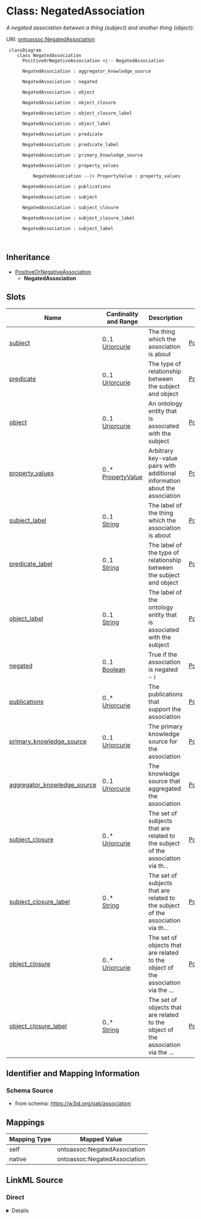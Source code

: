 # Class: NegatedAssociation


_A negated association between a thing (subject) and another thing (object)._





URI: [ontoassoc:NegatedAssociation](https://w3id.org/oak/association/NegatedAssociation)




```{mermaid}
 classDiagram
    class NegatedAssociation
      PositiveOrNegativeAssociation <|-- NegatedAssociation
      
      NegatedAssociation : aggregator_knowledge_source
        
      NegatedAssociation : negated
        
      NegatedAssociation : object
        
      NegatedAssociation : object_closure
        
      NegatedAssociation : object_closure_label
        
      NegatedAssociation : object_label
        
      NegatedAssociation : predicate
        
      NegatedAssociation : predicate_label
        
      NegatedAssociation : primary_knowledge_source
        
      NegatedAssociation : property_values
        
          NegatedAssociation --|> PropertyValue : property_values
        
      NegatedAssociation : publications
        
      NegatedAssociation : subject
        
      NegatedAssociation : subject_closure
        
      NegatedAssociation : subject_closure_label
        
      NegatedAssociation : subject_label
        
      
```





## Inheritance
* [PositiveOrNegativeAssociation](PositiveOrNegativeAssociation.md)
    * **NegatedAssociation**



## Slots

| Name | Cardinality and Range | Description | Inheritance |
| ---  | --- | --- | --- |
| [subject](subject.md) | 0..1 <br/> [Uriorcurie](Uriorcurie.md) | The thing which the association is about | [PositiveOrNegativeAssociation](PositiveOrNegativeAssociation.md) |
| [predicate](predicate.md) | 0..1 <br/> [Uriorcurie](Uriorcurie.md) | The type of relationship between the subject and object | [PositiveOrNegativeAssociation](PositiveOrNegativeAssociation.md) |
| [object](object.md) | 0..1 <br/> [Uriorcurie](Uriorcurie.md) | An ontology entity that is associated with the subject | [PositiveOrNegativeAssociation](PositiveOrNegativeAssociation.md) |
| [property_values](property_values.md) | 0..* <br/> [PropertyValue](PropertyValue.md) | Arbitrary key-value pairs with additional information about the association | [PositiveOrNegativeAssociation](PositiveOrNegativeAssociation.md) |
| [subject_label](subject_label.md) | 0..1 <br/> [String](String.md) | The label of the thing which the association is about | [PositiveOrNegativeAssociation](PositiveOrNegativeAssociation.md) |
| [predicate_label](predicate_label.md) | 0..1 <br/> [String](String.md) | The label of the type of relationship between the subject and object | [PositiveOrNegativeAssociation](PositiveOrNegativeAssociation.md) |
| [object_label](object_label.md) | 0..1 <br/> [String](String.md) | The label of the ontology entity that is associated with the subject | [PositiveOrNegativeAssociation](PositiveOrNegativeAssociation.md) |
| [negated](negated.md) | 0..1 <br/> [Boolean](Boolean.md) | True if the association is negated - i | [PositiveOrNegativeAssociation](PositiveOrNegativeAssociation.md) |
| [publications](publications.md) | 0..* <br/> [Uriorcurie](Uriorcurie.md) | The publications that support the association | [PositiveOrNegativeAssociation](PositiveOrNegativeAssociation.md) |
| [primary_knowledge_source](primary_knowledge_source.md) | 0..1 <br/> [Uriorcurie](Uriorcurie.md) | The primary knowledge source for the association | [PositiveOrNegativeAssociation](PositiveOrNegativeAssociation.md) |
| [aggregator_knowledge_source](aggregator_knowledge_source.md) | 0..1 <br/> [Uriorcurie](Uriorcurie.md) | The knowledge source that aggregated the association | [PositiveOrNegativeAssociation](PositiveOrNegativeAssociation.md) |
| [subject_closure](subject_closure.md) | 0..* <br/> [Uriorcurie](Uriorcurie.md) | The set of subjects that are related to the subject of the association via th... | [PositiveOrNegativeAssociation](PositiveOrNegativeAssociation.md) |
| [subject_closure_label](subject_closure_label.md) | 0..* <br/> [String](String.md) | The set of subjects that are related to the subject of the association via th... | [PositiveOrNegativeAssociation](PositiveOrNegativeAssociation.md) |
| [object_closure](object_closure.md) | 0..* <br/> [Uriorcurie](Uriorcurie.md) | The set of objects that are related to the object of the association via the ... | [PositiveOrNegativeAssociation](PositiveOrNegativeAssociation.md) |
| [object_closure_label](object_closure_label.md) | 0..* <br/> [String](String.md) | The set of objects that are related to the object of the association via the ... | [PositiveOrNegativeAssociation](PositiveOrNegativeAssociation.md) |









## Identifier and Mapping Information







### Schema Source


* from schema: https://w3id.org/oak/association





## Mappings

| Mapping Type | Mapped Value |
| ---  | ---  |
| self | ontoassoc:NegatedAssociation |
| native | ontoassoc:NegatedAssociation |





## LinkML Source

<!-- TODO: investigate https://stackoverflow.com/questions/37606292/how-to-create-tabbed-code-blocks-in-mkdocs-or-sphinx -->

### Direct

<details>
```yaml
name: NegatedAssociation
description: A negated association between a thing (subject) and another thing (object).
from_schema: https://w3id.org/oak/association
is_a: PositiveOrNegativeAssociation
slot_usage:
  negated:
    name: negated
    domain_of:
    - PositiveOrNegativeAssociation
    equals_expression: 'True'

```
</details>

### Induced

<details>
```yaml
name: NegatedAssociation
description: A negated association between a thing (subject) and another thing (object).
from_schema: https://w3id.org/oak/association
is_a: PositiveOrNegativeAssociation
slot_usage:
  negated:
    name: negated
    domain_of:
    - PositiveOrNegativeAssociation
    equals_expression: 'True'
attributes:
  subject:
    name: subject
    description: The thing which the association is about.
    comments:
    - it is conventional for the subject to be the "entity" and the object to be the
      ontological descriptor
    from_schema: https://w3id.org/oak/association
    exact_mappings:
    - oa:hasBody
    rank: 1000
    slot_uri: rdf:subject
    alias: subject
    owner: NegatedAssociation
    domain_of:
    - PositiveOrNegativeAssociation
    - AssociationChange
    slot_group: core_triple
    range: uriorcurie
  predicate:
    name: predicate
    description: The type of relationship between the subject and object.
    from_schema: https://w3id.org/oak/association
    rank: 1000
    slot_uri: rdf:predicate
    alias: predicate
    owner: NegatedAssociation
    domain_of:
    - PositiveOrNegativeAssociation
    - PropertyValue
    slot_group: core_triple
    range: uriorcurie
  object:
    name: object
    description: An ontology entity that is associated with the subject.
    comments:
    - it is conventional for the subject to be the "entity" and the object to be the
      ontological descriptor
    from_schema: https://w3id.org/oak/association
    exact_mappings:
    - oa:hasTarget
    rank: 1000
    slot_uri: rdf:object
    alias: object
    owner: NegatedAssociation
    domain_of:
    - PositiveOrNegativeAssociation
    - PropertyValue
    slot_group: core_triple
    range: uriorcurie
  property_values:
    name: property_values
    description: Arbitrary key-value pairs with additional information about the association
    from_schema: https://w3id.org/oak/association
    rank: 1000
    multivalued: true
    alias: property_values
    owner: NegatedAssociation
    domain_of:
    - PositiveOrNegativeAssociation
    range: PropertyValue
    inlined: true
  subject_label:
    name: subject_label
    description: The label of the thing which the association is about.
    from_schema: https://w3id.org/oak/association
    rank: 1000
    mixins:
    - denormalized_slot
    slot_uri: sssom:subject_label
    alias: subject_label
    owner: NegatedAssociation
    domain_of:
    - PositiveOrNegativeAssociation
    range: string
  predicate_label:
    name: predicate_label
    description: The label of the type of relationship between the subject and object.
    from_schema: https://w3id.org/oak/association
    rank: 1000
    mixins:
    - denormalized_slot
    slot_uri: sssom:predicate_label
    alias: predicate_label
    owner: NegatedAssociation
    domain_of:
    - PositiveOrNegativeAssociation
    range: string
  object_label:
    name: object_label
    description: The label of the ontology entity that is associated with the subject.
    from_schema: https://w3id.org/oak/association
    rank: 1000
    mixins:
    - denormalized_slot
    slot_uri: sssom:object_label
    alias: object_label
    owner: NegatedAssociation
    domain_of:
    - PositiveOrNegativeAssociation
    range: string
  negated:
    name: negated
    description: True if the association is negated - i.e the core triple is not true.
    from_schema: https://w3id.org/oak/association
    rank: 1000
    alias: negated
    owner: NegatedAssociation
    domain_of:
    - PositiveOrNegativeAssociation
    range: boolean
    equals_expression: 'True'
  publications:
    name: publications
    description: The publications that support the association
    from_schema: https://w3id.org/oak/association
    rank: 1000
    slot_uri: biolink:publications
    multivalued: true
    alias: publications
    owner: NegatedAssociation
    domain_of:
    - PositiveOrNegativeAssociation
    - AssociationChange
    range: uriorcurie
  primary_knowledge_source:
    name: primary_knowledge_source
    description: The primary knowledge source for the association
    from_schema: https://w3id.org/oak/association
    rank: 1000
    slot_uri: biolink:primary_knowledge_source
    alias: primary_knowledge_source
    owner: NegatedAssociation
    domain_of:
    - PositiveOrNegativeAssociation
    - ParserConfiguration
    - AssociationChange
    range: uriorcurie
  aggregator_knowledge_source:
    name: aggregator_knowledge_source
    description: The knowledge source that aggregated the association
    from_schema: https://w3id.org/oak/association
    rank: 1000
    slot_uri: biolink:aggregator_knowledge_source
    alias: aggregator_knowledge_source
    owner: NegatedAssociation
    domain_of:
    - PositiveOrNegativeAssociation
    - ParserConfiguration
    - AssociationChange
    range: uriorcurie
  subject_closure:
    name: subject_closure
    description: The set of subjects that are related to the subject of the association
      via the closure predicates
    from_schema: https://w3id.org/oak/association
    rank: 1000
    multivalued: true
    alias: subject_closure
    owner: NegatedAssociation
    domain_of:
    - PositiveOrNegativeAssociation
    range: uriorcurie
  subject_closure_label:
    name: subject_closure_label
    description: The set of subjects that are related to the subject of the association
      via the closure predicates
    from_schema: https://w3id.org/oak/association
    rank: 1000
    multivalued: true
    alias: subject_closure_label
    owner: NegatedAssociation
    domain_of:
    - PositiveOrNegativeAssociation
    range: string
  object_closure:
    name: object_closure
    description: The set of objects that are related to the object of the association
      via the closure predicates
    from_schema: https://w3id.org/oak/association
    rank: 1000
    multivalued: true
    alias: object_closure
    owner: NegatedAssociation
    domain_of:
    - PositiveOrNegativeAssociation
    range: uriorcurie
  object_closure_label:
    name: object_closure_label
    description: The set of objects that are related to the object of the association
      via the closure predicates
    from_schema: https://w3id.org/oak/association
    rank: 1000
    multivalued: true
    alias: object_closure_label
    owner: NegatedAssociation
    domain_of:
    - PositiveOrNegativeAssociation
    range: string

```
</details>
